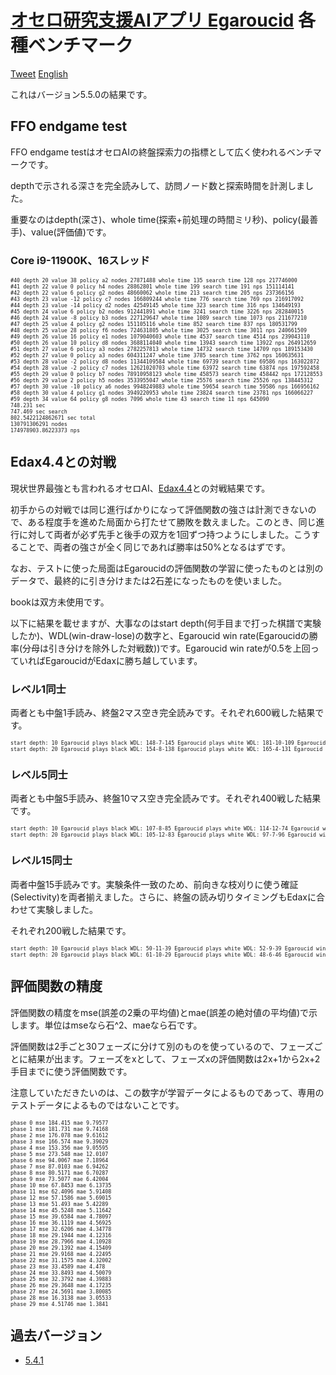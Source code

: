 # [オセロ研究支援AIアプリ Egaroucid](https://www.egaroucid-app.nyanyan.dev/) 各種ベンチマーク

<a href="https://twitter.com/share?ref_src=twsrc%5Etfw" class="twitter-share-button" data-text="最強レベルAI搭載オセロ研究支援ソフト" data-url="https://www.egaroucid-app.nyanyan.dev/" data-hashtags="egaroucid" data-related="takuto_yamana,Nyanyan_Cube" data-show-count="false">Tweet</a><script async src="https://platform.twitter.com/widgets.js" charset="utf-8"></script> <a href=./../en/>English</a>

これはバージョン5.5.0の結果です。

## FFO endgame test

FFO endgame testはオセロAIの終盤探索力の指標として広く使われるベンチマークです。

depthで示される深さを完全読みして、訪問ノード数と探索時間を計測しました。

重要なのはdepth(深さ)、whole time(探索+前処理の時間ミリ秒)、policy(最善手)、value(評価値)です。

### Core i9-11900K、16スレッド

<div style="font-size:60%"><pre>#40 depth 20 value 38 policy a2 nodes 27871488 whole time 135 search time 128 nps 217746000
#41 depth 22 value 0 policy h4 nodes 28862801 whole time 199 search time 191 nps 151114141
#42 depth 22 value 6 policy g2 nodes 48660062 whole time 213 search time 205 nps 237366156
#43 depth 23 value -12 policy c7 nodes 166809244 whole time 776 search time 769 nps 216917092
#44 depth 23 value -14 policy d2 nodes 42549145 whole time 323 search time 316 nps 134649193
#45 depth 24 value 6 policy b2 nodes 912441891 whole time 3241 search time 3226 nps 282840015
#46 depth 24 value -8 policy b3 nodes 227129647 whole time 1089 search time 1073 nps 211677210
#47 depth 25 value 4 policy g2 nodes 151105116 whole time 852 search time 837 nps 180531799
#48 depth 25 value 28 policy f6 nodes 724631805 whole time 3025 search time 3011 nps 240661509
#49 depth 26 value 16 policy e1 nodes 1079040603 whole time 4537 search time 4514 nps 239043110
#50 depth 26 value 10 policy d8 nodes 3688114040 whole time 13943 search time 13922 nps 264912659
#51 depth 27 value 6 policy a3 nodes 2782257813 whole time 14732 search time 14709 nps 189153430
#52 depth 27 value 0 policy a3 nodes 604311247 whole time 3785 search time 3762 nps 160635631
#53 depth 28 value -2 policy d8 nodes 11344109584 whole time 69739 search time 69586 nps 163022872
#54 depth 28 value -2 policy c7 nodes 12621020703 whole time 63972 search time 63874 nps 197592458
#55 depth 29 value 0 policy b7 nodes 78910958123 whole time 458573 search time 458442 nps 172128553
#56 depth 29 value 2 policy h5 nodes 3533955047 whole time 25576 search time 25526 nps 138445312
#57 depth 30 value -10 policy a6 nodes 9948249883 whole time 59654 search time 59586 nps 166956162
#58 depth 30 value 4 policy g1 nodes 3949220953 whole time 23824 search time 23781 nps 166066227
#59 depth 34 value 64 policy g8 nodes 7096 whole time 43 search time 11 nps 645090
748.231 sec
747.469 sec search
802.5422124862671 sec total
130791306291 nodes
174978903.86223373 nps</pre></div>





## Edax4.4との対戦

現状世界最強とも言われるオセロAI、[Edax4.4](https://github.com/abulmo/edax-reversi)との対戦結果です。

初手からの対戦では同じ進行ばかりになって評価関数の強さは計測できないので、ある程度手を進めた局面から打たせて勝敗を数えました。このとき、同じ進行に対して両者が必ず先手と後手の双方を1回ずつ持つようにしました。こうすることで、両者の強さが全く同じであれば勝率は50%となるはずです。

なお、テストに使った局面はEgaroucidの評価関数の学習に使ったものとは別のデータで、最終的に引き分けまたは2石差になったものを使いました。

bookは双方未使用です。

以下に結果を載せますが、大事なのはstart depth(何手目まで打った棋譜で実験したか)、WDL(win-draw-lose)の数字と、Egaroucid win rate(Egaroucidの勝率(分母は引き分けを除外した対戦数))です。Egaroucid win rateが0.5を上回っていればEgaroucidがEdaxに勝ち越しています。

### レベル1同士

両者とも中盤1手読み、終盤2マス空き完全読みです。それぞれ600戦した結果です。

<div style="font-size:60%"><pre>start depth: 10 Egaroucid plays black WDL: 148-7-145 Egaroucid plays white WDL: 181-10-109 Egaroucid win rate: 0.5643224699828473
start depth: 20 Egaroucid plays black WDL: 154-8-138 Egaroucid plays white WDL: 165-4-131 Egaroucid win rate: 0.5425170068027211
</pre></div>


### レベル5同士

両者とも中盤5手読み、終盤10マス空き完全読みです。それぞれ400戦した結果です。

<div style="font-size:60%"><pre>start depth: 10 Egaroucid plays black WDL: 107-8-85 Egaroucid plays white WDL: 114-12-74 Egaroucid win rate: 0.5815789473684211
start depth: 20 Egaroucid plays black WDL: 105-12-83 Egaroucid plays white WDL: 97-7-96 Egaroucid win rate: 0.5301837270341208</pre></div>

### レベル15同士

両者中盤15手読みです。実験条件一致のため、前向きな枝刈りに使う確証(Selectivity)を両者揃えました。さらに、終盤の読み切りタイミングもEdaxに合わせて実験しました。

それぞれ200戦した結果です。

<div style="font-size:60%"><pre>start depth: 10 Egaroucid plays black WDL: 50-11-39 Egaroucid plays white WDL: 52-9-39 Egaroucid win rate: 0.5666666666666667
start depth: 20 Egaroucid plays black WDL: 61-10-29 Egaroucid plays white WDL: 48-6-46 Egaroucid win rate: 0.592391304347826</pre></div>



## 評価関数の精度

評価関数の精度をmse(誤差の2乗の平均値)とmae(誤差の絶対値の平均値)で示します。単位はmseなら石^2、maeなら石です。

評価関数は2手ごと30フェーズに分けて別のものを使っているので、フェーズごとに結果が出ます。フェーズをxとして、フェーズxの評価関数は2x+1から2x+2手目までに使う評価関数です。

注意していただきたいのは、この数字が学習データによるものであって、専用のテストデータによるものではないことです。

<div style="font-size:60%"><pre>phase 0 mse 184.415 mae 9.79577
phase 1 mse 181.731 mae 9.74168
phase 2 mse 176.078 mae 9.61612
phase 3 mse 166.574 mae 9.39029
phase 4 mse 153.356 mae 9.05595
phase 5 mse 273.548 mae 12.0107
phase 6 mse 94.0067 mae 7.18964
phase 7 mse 87.0103 mae 6.94262
phase 8 mse 80.5171 mae 6.70287
phase 9 mse 73.5077 mae 6.42004
phase 10 mse 67.8453 mae 6.13735
phase 11 mse 62.4096 mae 5.91408
phase 12 mse 57.1586 mae 5.69015
phase 13 mse 51.493 mae 5.42289
phase 14 mse 45.5248 mae 5.11642
phase 15 mse 39.6584 mae 4.78097
phase 16 mse 36.1119 mae 4.56925
phase 17 mse 32.6206 mae 4.34778
phase 18 mse 29.1944 mae 4.12316
phase 19 mse 28.7966 mae 4.10928
phase 20 mse 29.1392 mae 4.15409
phase 21 mse 29.9168 mae 4.22495
phase 22 mse 31.1575 mae 4.32002
phase 23 mse 33.4589 mae 4.478
phase 24 mse 33.8493 mae 4.50079
phase 25 mse 32.3792 mae 4.39883
phase 26 mse 29.3648 mae 4.17235
phase 27 mse 24.5691 mae 3.80085
phase 28 mse 16.3138 mae 3.05533
phase 29 mse 4.51746 mae 1.3841</pre></div>



## 過去バージョン

* [5.4.1](./../5_4_1)

